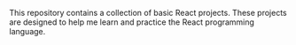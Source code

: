 This repository contains a collection of basic React projects. These projects are designed to help me learn and practice the React programming language.
